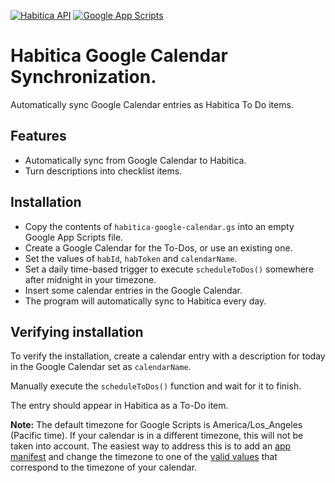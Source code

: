 
[![Habitica API](https://img.shields.io/badge/Habitica%20API-v3-purple.svg)](https://habitica.com/apidoc/)
[![Google App Scripts](https://img.shields.io/badge/Google%20App%20Scripts-v2019-green.svg)](https://script.google.com/home)


# Habitica Google Calendar Synchronization.

Automatically sync Google Calendar entries as Habitica To Do items.

## Features

- Automatically sync from Google Calendar to Habitica.
- Turn descriptions into checklist items.

  
## Installation

 - Copy the contents of `habitica-google-calendar.gs` into an empty Google App Scripts file.
 - Create a Google Calendar for the To-Dos, or use an existing one.
 - Set the values of `habId`, `habToken` and `calendarName`.
 - Set a daily time-based trigger to execute `scheduleToDos()` somewhere after midnight in your timezone.
 - Insert some calendar entries in the Google Calendar.
 - The program will automatically sync to Habitica every day.
 
    
## Verifying installation

To verify the installation, create a calendar entry with a description for today in the Google Calendar set as `calendarName`.

Manually execute the `scheduleToDos()` function and wait for it to finish.

The entry should appear in Habitica as a To-Do item.

**Note:** The default timezone for Google Scripts is America/Los_Angeles (Pacific time). If your calendar is in a different timezone, this will not be taken into account. The easiest way to address this is to add an [app manifest](https://developers.google.com/apps-script/concepts/manifests) and change the timezone to one of the [valid values](https://docs.oracle.com/javase/8/docs/api/java/time/ZoneId.html) that correspond to the timezone of your calendar.
